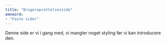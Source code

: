 ```yaml
---
title: "Brugeroprettelsesside"
emneord:
- "Faste sider"
---
```


Denne side er vi i gang med, vi mangler noget styling før vi kan introducere den.
